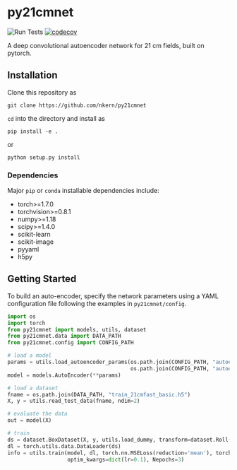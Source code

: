 # py21cmnet
![Run Tests](https://github.com/nkern/py21cmnet/workflows/Run%20Tests/badge.svg)
[![codecov](https://codecov.io/gh/nkern/py21cmnet/branch/main/graph/badge.svg?token=3Q1IZUGZ5W)](https://codecov.io/gh/nkern/py21cmnet)

A deep convolutional autoencoder network for 21 cm fields, built on pytorch.

## Installation

Clone this repository as

`git clone https://github.com/nkern/py21cmnet`

`cd` into the directory and install as

`pip install -e .`

or

`python setup.py install`

### Dependencies

Major `pip` or `conda` installable dependencies include:

* torch>=1.7.0
* torchvision>=0.8.1
* numpy>=1.18
* scipy>=1.4.0
* scikit-learn
* scikit-image
* pyyaml
* h5py

## Getting Started

To build an auto-encoder, specify the network parameters using a YAML configuration file
following the examples in `py21cmnet/config`.

```python
import os
import torch
from py21cmnet import models, utils, dataset
from py21cmnet.data import DATA_PATH
from py21cmnet.config import CONFIG_PATH

# load a model
params = utils.load_autoencoder_params(os.path.join(CONFIG_PATH, "autoencoder2d.yaml"),
                                       os.path.join(CONFIG_PATH, "autoencoder2d_defaults.yaml"))
model = models.AutoEncoder(**params)

# load a dataset
fname = os.path.join(DATA_PATH, "train_21cmfast_basic.h5")
X, y = utils.read_test_data(fname, ndim=2)

# evaluate the data
out = model(X)

# train
ds = dataset.BoxDataset(X, y, utils.load_dummy, transform=dataset.Roll(ndim=2))
dl = torch.utils.data.DataLoader(ds)
info = utils.train(model, dl, torch.nn.MSELoss(reduction='mean'), torch.optim.Adam,
                   optim_kwargs=dict(lr=0.1), Nepochs=3)
```


